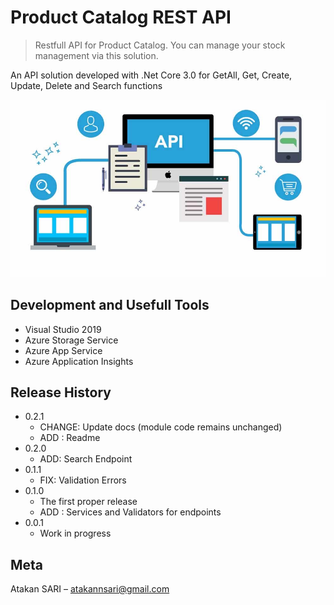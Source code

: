 # Product Catalog REST API
> Restfull API for Product Catalog. You can manage your stock management via this solution.

An API solution developed with .Net Core 3.0 for GetAll, Get, Create, Update, Delete and Search functions



![](api.jpg)



## Development and Usefull Tools

* Visual Studio 2019
* Azure Storage Service
* Azure App Service
* Azure Application Insights


## Release History

* 0.2.1
    * CHANGE: Update docs (module code remains unchanged)
    * ADD : Readme
* 0.2.0
    * ADD: Search Endpoint
* 0.1.1
    * FIX: Validation Errors
* 0.1.0
    * The first proper release
    * ADD : Services and Validators for endpoints
* 0.0.1
    * Work in progress

## Meta

Atakan SARI – atakannsari@gmail.com





